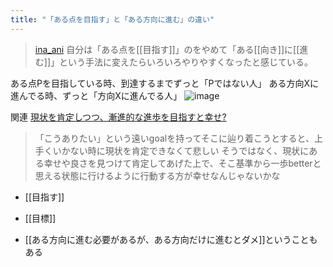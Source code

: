 ```yaml
---
title: "「ある点を目指す」と「ある方向に進む」の違い"
---
```


> [ina_ani](https://twitter.com/ina_ani/status/1410158756495650817?s=21) 自分は「ある点を[[目指す]]」のをやめて「ある[[向き]]に[[進む]]」という手法に変えたらいろいろやりやすくなったと感じている。

ある点Pを目指している時、到達するまでずっと「Pではない人」
ある方向Xに進んでる時、ずっと「方向Xに進んでる人」
![image](https://gyazo.com/b687bb0bcce914cf1480c809caaa6cce/thumb/1000)


関連
[現状を肯定しつつ、漸進的な進歩を目指すと幸せ?](https://blu3mo.github.io/blu3mo-quartz/現状を肯定しつつ漸進的な進歩を目指すと幸せ/)
> 「こうありたい」という遠いgoalを持ってそこに辿り着こうとすると、上手くいかない時に現状を肯定できなくて悲しい
>  そうではなく、現状にある幸せや良さを見つけて肯定してあげた上で、そこ基準から一歩betterと思える状態に行けるように行動する方が幸せなんじゃないかな

- [[目指す]]
- [[目標]]

- [[ある方向に進む必要があるが、ある方向だけに進むとダメ]]ということもある
